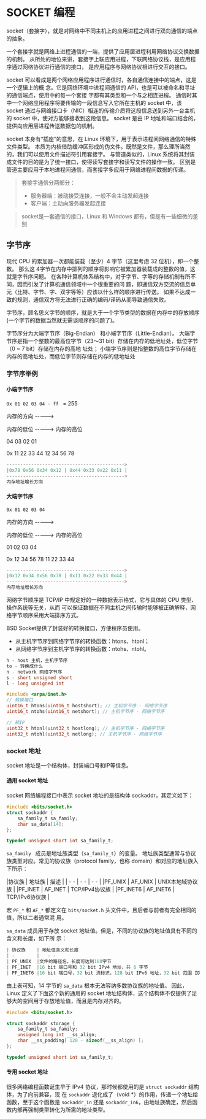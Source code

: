 # SOCKET 编程

socket（套接字），就是对网络中不同主机上的应用进程之间进行双向通信的端点的抽象。

一个套接字就是网络上进程通信的一端，提供了应用层进程利用网络协议交换数据的机制。
从所处的地位来讲，套接字上联应用进程，下联网络协议栈，是应用程序通过网络协议进行通信的接口，
是应用程序与网络协议根进行交互的接口。

socket 可以看成是两个网络应用程序进行通信时，各自通信连接中的端点，这是一个逻辑上的概
念。它是网络环境中进程间通信的 API，也是可以被命名和寻址的通信端点，使用中的每一个套接
字都有其类型和一个与之相连进程。
通信时其中一个网络应用程序将要传输的一段信息写入它所在主机的 socket 中，该 socket 通过与网络接口卡（NIC）相连的传输介质将这段信息送到另外一台主机的 socket 中，使对方能够接收到这段信息。
socket 是由 IP 地址和端口结合的，提供向应用层进程传送数据包的机制。

socket 本身有“插座”的意思，在 Linux 环境下，用于表示进程间网络通信的特殊文件类型。
本质为内核借助缓冲区形成的伪文件。既然是文件，那么理所当然的，我们可以使用文件描述符引用套接字。
与管道类似的，Linux 系统将其封装成文件的目的是为了统一接口，使得读写套接字和读写文件的操作一致。
区别是管道主要应用于本地进程间通信，而套接字多应用于网络进程间数据的传递。

>套接字通信分两部分： 
>- 服务器端：被动接受连接，一般不会主动发起连接 
>- 客户端：主动向服务器发起连接 

>socket是一套通信的接口，Linux 和 Windows 都有，但是有一些细微的差别

## 字节序

现代 CPU 的累加器一次都能装载（至少）4 字节（这里考虑 32 位机），即一个整数。
那么这 4字节在内存中排列的顺序将影响它被累加器装载成的整数的值，这就是字节序问题。
在各种计算机体系结构中，对于字节、字等的存储机制有所不同，因而引发了计算机通信领域中一个很重要的问
题，即通信双方交流的信息单元（比特、字节、字、双字等等）应该以什么样的顺序进行传送。
如果不达成一致的规则，通信双方将无法进行正确的编码/译码从而导致通信失败。

字节序，顾名思义字节的顺序，就是大于一个字节类型的数据在内存中的存放顺序(一个字节的数据当然就无需谈顺序的问题了)。

字节序分为大端字节序（Big-Endian） 和小端字节序（Little-Endian）。
大端字节序是指一个整数的最高位字节（23～31 bit）存储在内存的低地址处，低位字节（0 ~ 7 bit）存储在内存的高地
址处；
小端字节序则是指整数的高位字节存储在内存的高地址处，而低位字节则存储在内存的低地址处

### 字节序举例
#### 小端字节序
`0x 01 02 03 04 - ff ` = 255

内存的方向 ----->

内存的低位 -----> 内存的高位

04 03 02 01

0x 11 22 33 44 12 34 56 78

```c
------------------------------------------->
|0x78 0x56 0x34 0x12 | 0x44 0x33 0x22 0x11 |
------------------------------------------->
内存地址增长方向
```

#### 大端字节序
`0x 01 02 03 04 `

内存的方向 ----->

内存的低位 -----> 内存的高位

01 02 03 04

0x 12 34 56 78 11 22 33 44

```c
------------------------------------------->
|0x12 0x34 0x56 0x78 | 0x11 0x22 0x33 0x44 |
------------------------------------------->
内存地址增长方向
```

网络字节顺序是 TCP/IP 中规定好的一种数据表示格式，它与具体的 CPU 类型、操作系统等无关，从而
可以保证数据在不同主机之间传输时能够被正确解释，网络字节顺序采用大端排序方式。

BSD Socket提供了封装好的转换接口，方便程序员使用。
- 从主机字节序到网络字节序的转换函数：htons、htonl；
- 从网络字节序到主机字节序的转换函数：ntohs、ntohl。

```c
h - host 主机，主机字节序 
to - 转换成什么 
n - network 网络字节序 
s - short unsigned short 
l - long unsigned int
```
```c
#include <arpa/inet.h> 
// 转换端口 
uint16_t htons(uint16_t hostshort); // 主机字节序 - 网络字节序 
uint16_t ntohs(uint16_t netshort); // 主机字节序 - 网络字节序 

// 转IP 
uint32_t htonl(uint32_t hostlong); // 主机字节序 - 网络字节序 
uint32_t ntohl(uint32_t netlong); // 主机字节序 - 网络字节序
```

### socket 地址
socket 地址是一个结构体，封装端口号和IP等信息。

#### 通用 socket 地址

socket 网络编程接口中表示 socket 地址的是结构体 sockaddr，其定义如下：

```c
#include <bits/socket.h> 
struct sockaddr { 
    sa_family_t sa_family; 
    char sa_data[14]; 
};

typedef unsigned short int sa_family_t;
```
`sa_family ` 成员是地址族类型（`sa_family_t`）的变量。
地址族类型通常与协议族类型对应。常见的协议族（protocol family，也称 domain）和对应的地址族入下所示：


|协议族    | 地址族    | 描述             |
| -     - |  -     - | -             - |
|PF_UNIX  | AF_UNIX  | UNIX本地域协议族  |
|PF_INET  | AF_INET  | TCP/IPv4协议族   |
|PF_INET6 | AF_INET6 | TCP/IPv6协议族   |

宏 `PF_*` 和 `AF_*` 都定义在 `bits/socket.h` 头文件中，且后者与前者有完全相同的值，所以二者通常混
用。

`sa_data` 成员用于存放 socket 地址值。但是，不同的协议族的地址值具有不同的含义和长度，如下所
示：

```c
| 协议族    | 地址值含义和长度                                                    |
| -        |   - -                                                              |     
| PF_UNIX  |文件的路径名，长度可达到108字节                                          |
| PF_INET  |16 bit 端口号和 32 bit IPv4 地址，共 6 字节                              |
| PF_INET6 |16 bit 端口号，32 bit 流标识，128 bit IPv6 地址，32 bit 范围 ID，共 26 字节 |

```
由上表可知，14 字节的 `sa_data` 根本无法容纳多数协议族的地址值。
因此，Linux 定义了下面这个新的通用的 socket 地址结构体，这个结构体不仅提供了足够大的空间用于存放地址值，而且是内存对齐的。

```c
#include <bits/socket.h> 

struct sockaddr_storage { 
    sa_family_t sa_family; 
    unsigned long int __ss_align; 
    char __ss_padding[ 128 - sizeof(__ss_align) ]; 
};

typedef unsigned short int sa_family_t;
```

#### 专用 socket 地址

很多网络编程函数诞生早于 IPv4 协议，那时候都使用的是 `struct sockaddr` 结构体，为了向前兼容，现
在 `sockaddr` 退化成了（void *）的作用，传递一个地址给函数，至于这个函数是 `sockaddr_in` 还是
`sockaddr_in6`，由地址族确定，然后函数内部再强制类型转化为所需的地址类型。




